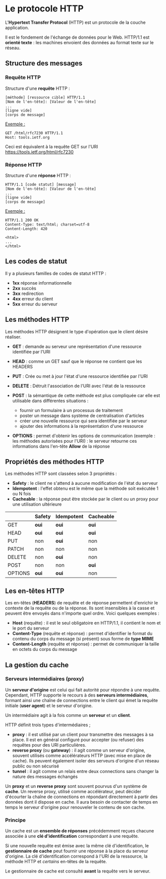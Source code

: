 # Le protocole HTTP

L'**Hypertext Transfer Protocol** (HTTP) est un protocole de la couche application.

Il est le fondement de l'échange de données pour le Web. HTTP/1.1 est **orienté texte** : les machines envoient des données au format texte sur le réseau.

## Structure des messages

### Requête HTTP

Structure d'une **requête** HTTP :

```
[méthode] [ressource cible] HTTP/1.1
[Nom de l'en-tête]: [Valeur de l'en-tête]
...
[ligne vide]
[corps de message]
```

<u>Exemple :</u>

```http
GET /html/rfc7230 HTTP/1.1
Host: tools.ietf.org
```

Ceci est équivalent à la requête GET sur l'URI https://tools.ietf.org/html/rfc7230

### Réponse HTTP

Structure d'une **réponse** HTTP :

```
HTTP/1.1 [code statut] [message]
[Nom de l'en-tête]: [Valeur de l'en-tête]
...
[ligne vide]
[corps de message]
```

<u>Exemple :</u>

```http
HTTP/1.1 200 OK
Content-Type: text/html; charset=utf-8
Content-Length: 420

<html>
...
</html>
```

## Les codes de statut

Il y a plusieurs familles de codes de statut HTTP :

- **1xx** réponse informationnelle
- **2xx** succès
- **3xx** redirection
- **4xx** erreur du client
- **5xx** erreur du serveur

## Les méthodes HTTP

Les méthodes HTTP désignent le type d'opération que le client désire réaliser.

- **GET** : demande au serveur une représentation d'une ressource identifiée par l'URI
- **HEAD** : comme un GET sauf que le réponse ne contient que les HEADERS
- **PUT** : Crée ou met à jour l'état d'une ressource identifiée par l'URI
- **DELETE** : Détruit l'association de l'URI avec l'état de la ressource
- **POST** : la sémantique de cette méthode est plus compliquée car elle est utilisable dans différentes situations :
  - fournir un formulaire à un processus de traitement
  - poster un message dans système de centralisation d'articles
  - créer une nouvelle ressource qui sera identifiée par le serveur
  - ajouter des informations à la représentation d'une ressource 

- **OPTIONS** : permet d'obtenir les options de communication (exemple : les méthodes autorisées pour l'URI) : le serveur retourne ces informations dans l'en-tête **Allow** de la réponse

## Propriétés des méthodes HTTP

Les méthodes HTTP sont classées selon 3 propriétés :

- **Safety** : le client ne s'attend à aucune modification de l'état du serveur
- **Idempotent** : l'effet obtenu est le même que la méthode soit exécutée 1 ou N fois
- **Cacheable** : la réponse peut être stockée par le client ou un proxy pour une utilisation ultérieure

|         | Safety  | Idempotent | Cacheable |
| ------- | ------- | ---------- | --------- |
| GET     | **oui** | **oui**    | **oui**   |
| HEAD    | **oui** | **oui**    | **oui**   |
| PUT     | non     | **oui**    | non       |
| PATCH   | non     | non        | non       |
| DELETE  | non     | **oui**    | non       |
| POST    | non     | non        | **oui**   |
| OPTIONS | **oui** | **oui**    | non       |

## Les en-têtes HTTP

Les en-têtes (**HEADERS**) de requête et de réponse permettent d'enrichir le contexte de la requête ou de la réponse. Ils sont insensibles à la casse et peuvent être envoyés dans n'importe quel ordre. Voici quelques exemples :

- **Host** (requête) : il est le seul obligatoire en HTTP/1.1, il contient le nom et le port du serveur
- **Content-Type** (requête et réponse) : permet d'identifier le format du contenu du corps du message (si présent) sous forme de **type MIME**
- **Content-Length** (requête et réponse) : permet de communiquer la taille en octets du corps du message

## La gestion du cache

### Serveurs intermédiaires (proxy)

Un **serveur d'origine** est celui qui fait autorité pour répondre à une requête. Cependant, HTTP supporte le recours à des **serveurs intermédiaires**, formant ainsi une chaîne de connections entre le client qui émet la requête initiale (**user agent**) et le serveur d'origine.

Un intermédiaire agit à la fois comme un **serveur** et un **client**.

HTTP définit trois types d'intermédiaires ;

- **proxy** : il est utilisé par un client pour transmettre des messages à sa place. Il est en général configuré pour accepter (ou refuser) des requêtes pour des URI particulières.
- **reverse proxy** (ou **gateway**) : il agit comme un serveur d'origine, souvent utilisés comme accélérateurs HTTP (avec mise en place de cache). Ils peuvent également isoler des serveurs d'origine d'un réseau public ou non sécurisé
- **tunnel** : il agit comme un relais entre deux connections sans changer la nature des messages échangés

Un **proxy** et un **reverse proxy** sont souvent pourvus d'un système de **cache**. Un reverse proxy, utilisé comme accélérateur, peut décider d'écourter la chaîne de connections en répondant directement à partir des données dont il dispose en cache. Il aura besoin de contacter de temps en temps le serveur d'origine pour renouveler le contenu de son cache.

### Principe

Un cache est un **ensemble de réponses** précédemment reçues chacune associée à une **clé d'identification** correspondant à une requête.

Si une nouvelle requête est émise avec la même clé d'identification, le **gestionnaire de cache** peut fournir une réponse à la place du serveur d'origine. La clé d'identification correspond à l'URI de la ressource, la méthode HTTP et *certains* en-têtes de la requête.

Le gestionnaire de cache est consulté **avant** la requête vers le serveur.

